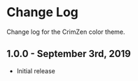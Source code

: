 # Change Log

Change log for the CrimZen color theme.

## 1.0.0 - September 3rd, 2019

- Initial release
